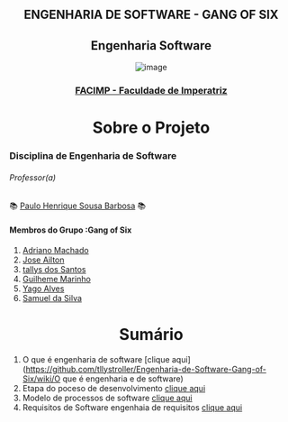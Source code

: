 

<div align="center">
  <h2>ENGENHARIA DE SOFTWARE - GANG OF SIX</h2>
</div>

<div align="center">
  <h2>Engenharia Software </h2>
  
  ![image](https://user-images.githubusercontent.com/61589386/117751503-9a5ab980-b1eb-11eb-8e98-8f2b58a28f46.png) 
  
  ### [FACIMP - Faculdade de Imperatriz](https://github.com/NT-Facimp)
</div>


  
  
<div align="center">
<h1> Sobre o Projeto </h1>
</div> 
  
 ### Disciplina de Engenharia de Software
 
 ###### *Professor(a)*
  :books: [Paulo Henrique Sousa Barbosa](https://github.com/agenteph) :books:
  


<h4>Membros do Grupo :Gang of Six </h4>

  1. [Adriano Machado](https://github.com/Adriano888)
  2. [Jose Ailton](https://github.com/AiltonOliver)
  3. [tallys dos Santos](https://github.com/tllystroller)
  4. [Guilheme Marinho](https://github.com/GuilherAndrad)
  5. [Yago Alves ](https://github.com/Yago-Captain)
  6. [Samuel da Silva](https://github.com/Smk3Br)
  
  
<div align="center">
<h1> Sumário </h1>
</div> 

1. O que é engenharia de software [clique aqui](https://github.com/tllystroller/Engenharia-de-Software-Gang-of-Six/wiki/O que é engenharia e de software)
2. Etapa do poceso de desenvolvimento [clique aqui](https://github.com/tllystroller/Engenharia-de-Software-Gang-of-Six/wiki)
3. Modelo de processos de software [clique aqui](https://github.com/tllystroller/Engenharia-de-Software-Gang-of-Six/wiki)
4. Requisitos de Software engenhaia de requisitos [clique aqui](https://github.com/tllystroller/Engenharia-de-Software-Gang-of-Six/wiki)

